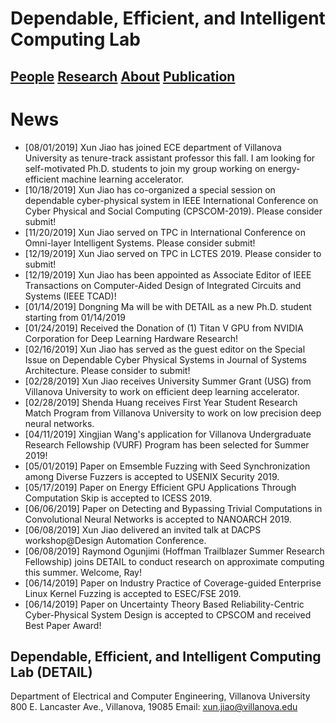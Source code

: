 # Dependable, Efficient, and Intelligent Computing Lab
## [People](./people)   [Research](./research)    [About](./about)   [Publication](./publication)

# News
* [08/01/2019] Xun Jiao has joined ECE department of Villanova University as tenure-track assistant professor this fall. I am looking for self-motivated Ph.D. students to join my group working on energy-efficient machine learning accelerator. 
* [10/18/2019] Xun Jiao has co-organized a special session on dependable cyber-physical system in IEEE International Conference on Cyber Physical and Social Computing (CPSCOM-2019). Please consider submit!
* [11/20/2019] Xun Jiao served on TPC in International Conference on Omni-layer Intelligent Systems. Please consider submit!
* [12/19/2019] Xun Jiao served on TPC in LCTES 2019. Please consider to submit!
* [12/19/2019] Xun Jiao has been appointed as Associate Editor of IEEE Transactions on Computer-Aided Design of Integrated Circuits and Systems (IEEE TCAD)!
* [01/14/2019] Dongning Ma will be with DETAIL as a new Ph.D. student starting from 01/14/2019
* [01/24/2019] Received the Donation of (1) Titan V GPU from NVIDIA Corporation for Deep Learning Hardware Research! 
* [02/16/2019] Xun Jiao has served as the guest editor on the Special Issue on Dependable Cyber Physical Systems in Journal of Systems Architecture. Please consider to submit!
* [02/28/2019] Xun Jiao receives University Summer Grant (USG) from Villanova University to work on efficient deep learning accelerator.
* [02/28/2019] Shenda Huang receives First Year Student Research Match Program from Villanova University to work on low precision deep neural networks.
* [04/11/2019] Xingjian Wang's application for Villanova Undergraduate Research Fellowship (VURF) Program has been selected for Summer 2019!
* [05/01/2019] Paper on Emsemble Fuzzing with Seed Synchronization among Diverse Fuzzers is accepted to USENIX Security 2019.
* [05/17/2019] Paper on Energy Efficient GPU Applications Through Computation Skip is accepted to ICESS 2019.
* [06/06/2019] Paper on Detecting and Bypassing Trivial Computations in Convolutional Neural Networks is accepted to NANOARCH 2019.
* [06/08/2019] Xun Jiao delivered an invited talk at DACPS workshop@Design Automation Conference.
* [06/08/2019] Raymond Ogunjimi (Hoffman Trailblazer Summer Research Fellowship) joins DETAIL to conduct research on approximate computing this summer. Welcome, Ray!
* [06/14/2019] Paper on Industry Practice of Coverage-guided Enterprise Linux Kernel Fuzzing is accepted to ESEC/FSE 2019.
* [06/14/2019] Paper on Uncertainty Theory Based Reliability-Centric Cyber-Physical System Design is accepted to CPSCOM and received Best Paper Award!
  
## Dependable, Efficient, and Intelligent Computing Lab (DETAIL)
Department of Electrical and Computer Engineering, Villanova University
800 E. Lancaster Ave., Villanova, 19085
Email: xun.jiao@villanova.edu
